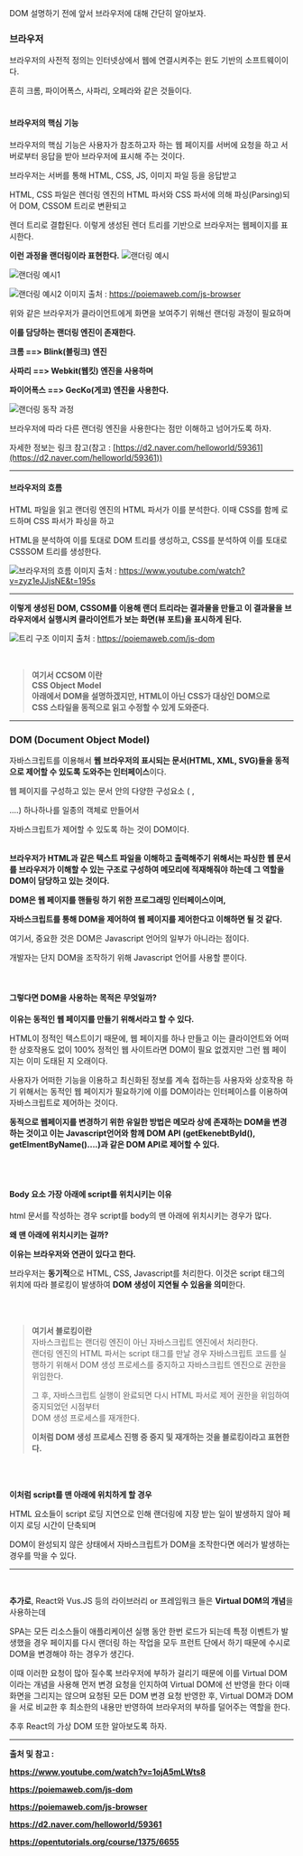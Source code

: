DOM 설명하기 전에 앞서 브라우저에 대해 간단히 알아보자.

### **브라우저**

브라우저의 사전적 정의는 인터넷상에서 웹에 연결시켜주는 윈도 기반의 소프트웨이이다.

흔히 크롬, 파이어폭스, 사파리, 오페라와 같은 것들이다.
<br><br>

#### **브라우저의 핵심 기능**

브라우저의 핵심 기능은 사용자가 참조하고자 하는 웹 페이지를 서버에 요청을 하고 서버로부터 응답을 받아 브라우저에 표시해 주는 것이다.

브라우저는 서버를 통해 HTML, CSS, JS, 이미지 파일 등을 응답받고

HTML, CSS 파일은 렌더링 엔진의 HTML 파서와 CSS 파서에 의해 파싱(Parsing)되어 DOM, CSSOM 트리로 변환되고

렌더 트리로 결합된다. 이렇게 생성된 렌더 트리를 기반으로 브라우저는 웹페이지를 표시한다.

**이런 과정을 랜더링이라 표현한다.**
  ![랜더링 예시](https://img1.daumcdn.net/thumb/R1280x0/?scode=mtistory2&fname=https%3A%2F%2Fblog.kakaocdn.net%2Fdn%2FbSYA2n%2FbtrbtzRiRj2%2FzHIQsCzwOykovLcxUcKs8K%2Fimg.png)


  ![랜더링 예시1](https://img1.daumcdn.net/thumb/R1280x0/?scode=mtistory2&fname=https%3A%2F%2Fblog.kakaocdn.net%2Fdn%2FIgKxH%2FbtrbuzX0rbH%2Fuzb90IW8GHgNTYrIcJlel1%2Fimg.png)

  ![랜더링 예시2](https://img1.daumcdn.net/thumb/R1280x0/?scode=mtistory2&fname=https%3A%2F%2Fblog.kakaocdn.net%2Fdn%2FJLSgK%2FbtrbrVAto1U%2FF2NfHgAAPadKkHLW3DYZK1%2Fimg.png)
  이미지 출처 : https://poiemaweb.com/js-browser

위와 같은 브라우저가 클라이언트에게 화면을 보여주기 위해선 랜더링 과정이 필요하며

**이를 담당하는 랜더링 엔진이 존재한다.**

**크롬 ==> Blink(블링크) 엔진**

**사파리 ==> Webkit(웹킷) 엔진을 사용하며**

**파이어폭스 ==> GecKo(게코) 엔진을 사용한다.**

  ![랜더링 동작 과정](https://img1.daumcdn.net/thumb/R1280x0/?scode=mtistory2&fname=https%3A%2F%2Fblog.kakaocdn.net%2Fdn%2Fbxi0yn%2Fbtrbd0jgLTB%2FpuBLumCTaz15kyiDR2z2rk%2Fimg.png)

브라우저에 따라 다른 랜더링 엔진을 사용한다는 점만 이해하고 넘어가도록 하자.

자세한 정보는 링크 참고(참고 : [https://d2.naver.com/helloworld/59361](https://d2.naver.com/helloworld/59361))

---

#### **브라우저의 흐름**

HTML 파일을 읽고 랜더링 엔진의 HTML 파서가 이를 분석한다. 이때 CSS를 함께 로드하며 CSS 파서가 파싱을 하고

HTML을 분석하여 이를 토대로 DOM 트리를 생성하고, CSS를 분석하여 이를 토대로 CSSSOM 트리를 생성한다.

  ![브라우저의 흐름](https://img1.daumcdn.net/thumb/R1280x0/?scode=mtistory2&fname=https%3A%2F%2Fblog.kakaocdn.net%2Fdn%2FcCGKka%2FbtrborUl2Jj%2FhgI4fjadbBFcahhpUQP1Q1%2Fimg.png)
  이미지 출처 : https://www.youtube.com/watch?v=zyz1eJJjsNE&t=195s

---

**이렇게 생성된 DOM, CSSOM를 이용해 랜더 트리라는 결과물을 만들고 이 결과물을 브라우저에서 실행시켜 클라이언트가 보는 화면(뷰 포트)을 표시하게 된다.**

  ![트리 구조](https://img1.daumcdn.net/thumb/R1280x0/?scode=mtistory2&fname=https%3A%2F%2Fblog.kakaocdn.net%2Fdn%2FcOyuDr%2Fbtrbos60zsF%2FV7v3wX3L93MMNd07Hxscp1%2Fimg.png)
  이미지 출처 : https://poiemaweb.com/js-dom

<br>

> **여기서 CCSOM 이란**  
> **CSS Object Model**  
> **아래에서 DOM을 설명하겠지만, HTML이 아닌 CSS가 대상인 DOM으로**  
> **CSS 스타일을 동적으로 읽고 수정할 수 있게 도와준다.**

---


### **DOM (Document Object Model)**


자바스크립트를 이용해서 **웹 브라우저의 표시되는 문서(HTML, XML, SVG)들을 동적으로 제어할 수 있도록 도와주는 인터페이스**이다.

웹 페이지를 구성하고 있는 문서 안의 다양한 구성요소 (<a> , <div>....) 하나하나를 일종의 객체로 만들어서

자바스크립트가 제어할 수 있도록 하는 것이 DOM이다.
<br><br>

**브라우저가 HTML과 같은 텍스트 파일을 이해하고 출력해주기 위해서는 파싱한 웹 문서를 브라우저가 이해할 수 있는 구조로 구성하여 메모리에 적재해줘야 하는데 그 역할을 DOM이 담당하고 있는 것이다.**

**DOM은 웹 페이지를 핸들링 하기 위한 프로그래밍 인터페이스이며,**

**자바스크립트를 통해 DOM을 제어하여 웹 페이지를 제어한다고 이해하면 될 것 같다.**

여기서, 중요한 것은 DOM은 Javascript 언어의 일부가 아니라는 점이다.

개발자는 단지 DOM을 조작하기 위해 Javascript 언어를 사용할 뿐이다.
  
<br>

#### **그렇다면 DOM을 사용하는 목적은 무엇일까?**

**이유는 동적인 웹 페이지를 만들기 위해서라고 할 수 있다.**

HTML이 정적인 텍스트이기 때문에, 웹 페이지를 하나 만들고 이는 클라이언트와 어떠한 상호작용도 없이 100% 정적인 웹 사이트라면 DOM이 필요 없겠지만 그런 웹 페이지는 이미 도태된 지 오래이다.

사용자가 어떠한 기능을 이용하고 최신화된 정보를 계속 접하는등 사용자와 상호작용 하기 위해서는 동적인 웹 페이지가 필요하기에 이를 DOM이라는 인터페이스를 이용하여 자바스크립트로 제어하는 것이다.

**동적으로 웹페이지를 변경하기 위한 유일한 방법은 메모라 상에 존재하는 DOM을 변경하는 것이고 이는 Javascript언어와 함께 DOM API (getEkenebtById(), getElmentByName()....)과 같은 DOM API로 제어할 수 있다.**
  
<br><br>

#### **Body 요소 가장 아래에 script를 위치시키는 이유**

html 문서를 작성하는 경우 script를 body의 맨 아래에 위치시키는 경우가 많다.

**왜 맨 아래에 위치시키는 걸까?**

**이유는 브라우저와 연관이 있다고 한다.**

브라우저는 **동기적**으로 HTML, CSS, Javascript를 처리한다. 이것은 script 태그의 위치에 따라 블로킹이 발생하여 **DOM 생성이 지연될 수 있음을 의미**한다.
  
<br><br>

> **여기서 블로킹이란**  
> 자바스크립트는 랜더링 엔진이 아닌 자바스크립트 엔진에서 처리한다.   
> 랜더링 엔진의 HTML 파서는 script 태그를 만날 경우 자바스크립트 코드를 실행하기 위해서 DOM 생성 프로세스를 중지하고 자바스크립트 엔진으로 권한을 위임한다.  
>   
> 그 후, 자바스크립트 실행이 완료되면 다시 HTML 파서로 제어 권한을 위임하여 중지되었던 시점부터  
> DOM 생성 프로세스를 재개한다.  
>   
> **이처럼 DOM 생성 프로세스 진행 중 중지 및 재개하는 것을 블로킹이라고 표현한다.**
  
<br><br>

**이처럼 script를 맨 아래에 위치하게 할 경우**

HTML 요소들이 script 로딩 지연으로 인해 랜더링에 지장 받는 일이 발생하지 않아 페이지 로딩 시간이 단축되며

DOM이 완성되지 않은 상태에서 자바스크립트가 DOM을 조작한다면 에러가 발생하는 경우를 막을 수 있다.

---
  
<br>

**추가로**, React와 Vus.JS 등의 라이브러리 or 프레임워크 들은 **Virtual DOM의 개념**을 사용하는데

SPA는 모든 리소스들이 애플리케이션 실행 동안 한번 로드가 되는데 특정 이벤트가 발생했을 경우 페이지를 다시 랜더링 하는 작업을 모두 프런트 단에서 하기 때문에 수시로 DOM을 변경해야 하는 경우가 생긴다.

이때 이러한 요청이 많아 질수록 브라우저에 부하가 걸리기 때문에 이를 Virtual DOM이라는 개념을 사용해 먼저 변경 요청을 인지하여 Virtual DOM에 선 반영을 한다 이때 화면을 그리지는 않으며 요청된 모든 DOM 변경 요청 반영한 후, Virtual DOM과 DOM을 서로 비교한 후 최소한의 내용만 반영하여 브라우저의 부하를 덜어주는 역할을 한다.

추후 React의 가상 DOM 또한 알아보도록 하자.

---

**출처 및 참고 :**

**https://www.youtube.com/watch?v=1ojA5mLWts8**
  
**https://poiemaweb.com/js-dom**
  
**https://poiemaweb.com/js-browser**
  
**https://d2.naver.com/helloworld/59361**
  
**https://opentutorials.org/course/1375/6655**